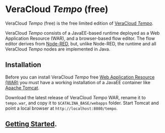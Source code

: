 # VeraCloud _Tempo_ (free)

VeraCloud _Tempo_ (free) is the free limited edition of [VeraCloud _Tempo_](http://www.veracloud.com/tempo).

VeraCloud _Tempo_ consists of a JavaEE-based runtime deployed as a Web Application Resource (WAR), and a browser-based flow editor. The flow editor derives from [Node-RED](https://nodered.org), but, unlike Node-RED, the runtime and all VeraCloud _Tempo_ nodes are implemented in Java.

## Installation

Before you can install VeraCloud _Tempo_ free [Web Application Resource (WAR)](https://en.wikipedia.org/wiki/WAR_(file_format)) you must have a working installation of a JavaEE container like [Apache Tomcat](https://tomcat.apache.org/download-90.cgi).

Download the latest release of VeraCloud _Tempo_ WAR, rename it to `tempo.war`, and copy it to `$CATALINA_BASE/webapps` folder. Start Tomcat and point a local browser at `http://localhost:8080/tempo`.

## [Getting Started](/wiki).
